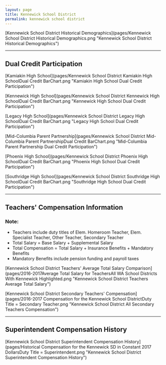 ```yaml
---
layout: page
title: Kennewick School District
permalink: kennewick school district
---
```



[Kennewick School District Historical Demographics](pages/Kennewick School District Historical Demographics.png "Kennewick School District Historical Demographics")

___

## Dual Credit Participation

[Kamiakin High School](pages/Kennewick School District Kamiakin High SchoolDual Credit BarChart.png "Kamiakin High School Dual Credit Participation")

[Kennewick High School](pages/Kennewick School District Kennewick High SchoolDual Credit BarChart.png "Kennewick High School Dual Credit Participation")

[Legacy High School](pages/Kennewick School District Legacy High SchoolDual Credit BarChart.png "Legacy High School Dual Credit Participation")

[Mid-Columbia Parent Partnership](pages/Kennewick School District Mid-Columbia Parent PartnershipDual Credit BarChart.png "Mid-Columbia Parent Partnership Dual Credit Participation")

[Phoenix High School](pages/Kennewick School District Phoenix High SchoolDual Credit BarChart.png "Phoenix High School Dual Credit Participation")

[Southridge High School](pages/Kennewick School District Southridge High SchoolDual Credit BarChart.png "Southridge High School Dual Credit Participation")


___

## Teachers' Compensation Information
### Note:
- Teachers include duty titles of Elem. Homeroom Teacher, Elem. Specialist Teacher, Other Teacher, Secondary Teacher
- Total Salary = Base Salary + Supplemental Salary
- Total Compensation = Total Salary + Insurance Benefits + Mandatory Benefits
- Mandatory Benefits include pension funding and payroll taxes

[Kennewick School District Teachers' Average Total Salary Comparison](pages/2016-2017Average Total Salary for TeachersAll WA School Districts With Kennewick Highlighted.png "Kennewick School District Teachers Average Total Salary")

[Kennewick School District Secondary Teachers' Compensation](pages/2016-2017 Compensation for the Kennewick School DistrictDuty Title = Secondary Teacher.png "Kennewick School District All Secondary Teachers Compensation")


___

## Superintendent Compensation History

[Kennewick School District Superintendent Compensation History](pages/Historical Compensation for the Kennewick SD in Constant 2017 DollarsDuty Title = Superintendent.png "Kennewick School District Superintendent Compensation History")

